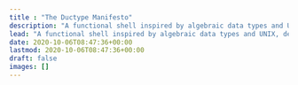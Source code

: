 ```yaml
---
title : "The Ductype Manifesto"
description: "A functional shell inspired by algebraic data types and UNIX, designed to make command-line scripting easier and more powerful."
lead: "A functional shell inspired by algebraic data types and UNIX, designed to make command-line scripting easier and more powerful."
date: 2020-10-06T08:47:36+00:00
lastmod: 2020-10-06T08:47:36+00:00
draft: false
images: []
---
```

